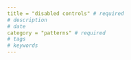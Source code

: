 ```yaml
---
title = "disabled controls" # required 
# description
# date 
category = "patterns" # required 
# tags
# keywords
---
```


